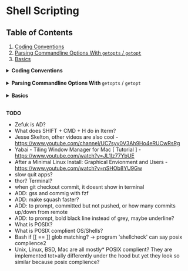 # Shell Scripting

## Table of Contents
  1. [Coding Conventions](#coding-conventions)
  2. [Parsing Commandline Options With `getopts` / `getopt`](#parsing-commandline-options)
  2. [Basics](#basics)

<details id="coding-conventions">
<summary><b>Coding Conventions</b></summary>
<br/>

Although they are followed by everyone, here are still some conventions from [Google's Shell Style Guide](https://google.github.io/styleguide/shellguide.html#s7-naming-conventions).

**Variable Names**: Lower-case, with underscores to separate words. Ex: `my_variable_name`

**Constants and Environment Variable Names**: All caps, separated with underscores, declared at the top of the file. Ex: `MY_CONSTANT`

**TODO** others like functions, if-else, switch, etc.

Well, you asked for it!
</details>

<br/>

<details id="parsing-commandline-options">
<summary><b>Parsing Commandline Options With </b><code>getopts</code> / <code>getopt</code></summary>
<br/>

`getopts` is a built-in Unix shell command for parsing command-line arguments. It is designed to process command line arguments that follow the POSIX Utility Syntax Guidelines, based on the C interface of getopt. 
The predecessor to getopts was the external program `getopt` by Unix System Laboratories. 

`getopt` and `getopts` are different beasts, and people seem to have a bit of misunderstanding of what they do. `getopts` is a built-in command to `bash` to process command-line options in a loop and assign each found option and value in turn to built-in variables, so you can further process them. `getopt`, however, is an external utility program, and it doesn't actually process your options for you the way that e.g. bash getopts, the Perl Getopt module or the Python optparse/argparse modules do. All that `getopt` does is canonicalize the options that are passed in — i.e. convert them to a more standard form, so that it's easier for a shell script to process them. For example, an application of `getopt` might convert the following:

  * `myscript -ab infile.txt -ooutfile.txt`

into this:

  * `myscript -a -b -o outfile.txt infile.txt`

You have to do the actual processing yourself.

**Why use `getopt` instead of `getopts`?** 

The basic reason is that only GNU `getopt` gives you support for long-named command-line options (short: `-d` long: `--delete`). (GNU `getopt` is the default on Linux. Mac OS X and FreeBSD come with a basic and not-very-useful `getopt`, but the GNU version can be installed.)

  * Bash builtin `getopts`. This does not support long option names with the double-dash prefix. It only supports single-character options.
  * BSD UNIX implementation of standalone `getopt` command (which is what MacOS uses). This does not support long options either.
  * GNU implementation of standalone `getopt`. GNU getopt(3) (used by the command-line getopt(1) on Linux) supports parsing long options.

### Simple Example for `getopts`

```bash
while getopts ":h:t" opt; do
    case ${opt} in
        h ) # process option h
            echo "option: 'h' with arg: $OPTARG"
            ;;
        t ) # process option t
            echo "option: 't'"
            ;;
        \? ) 
            echo "Usage: cmd [-h] [-t]"
            ;;
    esac
done
```
  * a `:` after the option means it requires the argument.
  * if an invalid option is provided, the option variable is assigned the value `?`, this behaviour is only true when you prepend the list of valid options with : to disable the default error handling of invalid options. It is recommended to always disable the default error handling in your scripts. Although not sure why this is recommended since the default error handler seems to be useful:
    * With preceding `:` -> `./demo.sh -t -h` prints 
    
            option: 't'
    
    * Without preceeding `:` -> `./demo.sh -t -h` prints

            option: 't' 
            ./demo.sh: option requires an argument -- h
            Usage: cmd [-h] [-t]
    **TODO**: how to do proper error handling for arguments?

  * Without error checking, giving the arguments in the wrong order can lead to unexpected behavior. For example `./demo.sh -h -t` gives `option: 'h' with arg: -t`


</details>
<br/>

<details id="basics">
<summary><b>Basics</b></summary>
<br/>

**Important**

For variables and functions to be evaluated inside strings, use `"..."` and NOT `'...'`
**TODO** sure?

</details>
<br/>

**TODO**
  * Zefuk is AD?
  * What does SHIFT + CMD + H do in Iterm?
  * Jesse Skelton, other videos are also cool - https://www.youtube.com/channel/UC7syy0V3Ah9Ho4eRUCwRsRg
  * Yabai - Tiling Window Manager for Mac [ Tutorial ] - https://www.youtube.com/watch?v=JL1lz77YbUE
  * After a Minimal Linux Install: Graphical Envionment and Users - https://www.youtube.com/watch?v=nSHOb8YU9Gw
  * slow quit apps?
  * thor? Terminal?
  * when git checkout commit, it doesnt show in terminal
  * ADD: gss and commig with fzf
  * ADD: make squash faster?
  * ADD: to prompt, committed but not pushed, or how many commits up/down from remote
  * ADD: to prompt, bold black line instead of grey, maybe underline?
  * What is POSIX?
  * What is POSIX complient OS/Shells?
  * Bash if [[ == ]] glob matching? -> program 'shellcheck' can say posix complience2
  * Unix, Linux, BSD, Mac are all mostly* POSIX complient? 
    They are implemented tot>ally differently under the hood but yet they look so similar because posix complience?


